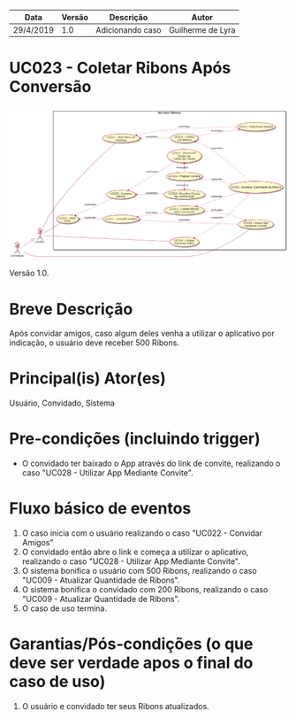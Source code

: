 | Data       | Versão  | Descrição       | Autor            |
| ---------- | ------- | --------------- | ---------------- |
| 29/4/2019 | 1.0 | Adicionando caso | Guilherme de Lyra |


# UC023 - Coletar Ribons Após Conversão


![diagrama](Receber_Ribons.png)

Versão 1.0.

# Breve Descrição
Após convidar amigos, caso algum deles venha a utilizar o aplicativo por indicação, o usuário deve receber 500 Ribons.

# Principal(is) Ator(es)
Usuário, Convidado, Sistema

# Pre-condições (incluindo trigger)
* O convidado ter baixado o App através do link de convite, realizando o caso "UC028 - Utilizar App Mediante Convite".

# Fluxo básico de eventos
1. O caso inicia com o usuário realizando o caso "UC022 - Convidar Amigos"
1. O convidado então abre o link e começa a utilizar o aplicativo, realizando o caso "UC028 - Utilizar App Mediante Convite".
1. O sistema bonifica o usuário com 500 Ribons, realizando o caso "UC009 - Atualizar Quantidade de Ribons".
1. O sistema bonifica o convidado com 200 Ribons, realizando o caso "UC009 - Atualizar Quantidade de Ribons".
1. O caso de uso termina.

# Garantias/Pós-condições (o que deve ser verdade apos o final do caso de uso)
1. O usuário e convidado ter seus Ribons atualizados.
